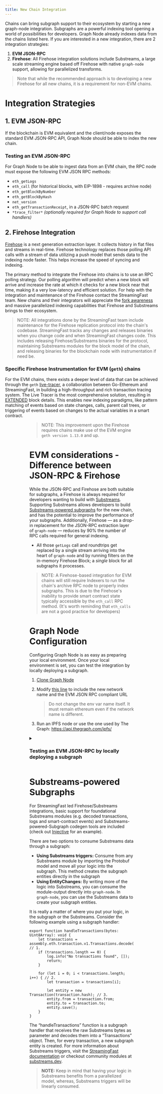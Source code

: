 ```yaml
---
title: New Chain Integration
---
```


Chains can bring subgraph support to their ecosystem by starting a new graph-node integration. Subgraphs are a powerful indexing tool opening a world of possibilities for developers. 
Graph Node already indexes data from the chains listed here. If you are interested in a new integration, there are 2 integration strategies:
1. **EVM JSON-RPC**
2. **Firehose**: All Firehose integration solutions include Substreams, a large scale streaming engine based off Firehose with native `graph-node` support, allowing for parallelized transforms.

> Note that while the recommended approach is to developing a new Firehose for all new chains, it is a requirement for non-EVM chains. 

# Integration Strategies

## 1. EVM JSON-RPC

If the blockchain is EVM equivalent and the client/node exposes the standard EVM JSON-RPC API, Graph Node should be able to index the new chain.

### Testing an EVM JSON-RPC

For Graph Node to be able to ingest data from an EVM chain, the RPC node must expose the following EVM JSON RPC methods:

- `eth_getLogs`
- `eth_call` (for historical blocks, with EIP-1898 - requires archive node)
- `eth_getBlockByNumber`
- `eth_getBlockByHash`
- `net_version`
- `eth_getTransactionReceipt`, in a JSON-RPC batch request
- `*trace_filter*` *(optionally required for Graph Node to support call handlers)*

## 2. Firehose Integration
[Firehose](https://firehose.streamingfast.io/firehose-setup/overview) is a next generation extraction layer. It collects history in flat files and streams in real-time. 
Firehose technology replaces those polling API calls with a stream of data utilizing a push model that sends data to the indexing node faster. This helps increase the speed of syncing and indexing.

The primary method to integrate the Firehose into chains is to use an RPC polling strategy. Our polling algorithm will predict when a new block will arrive and increase the rate at which it checks 
for a new block near that time, making it a very low-latency and efficient solution. For help with the integration and maintenance of the Firehose contact the StreamingFast team. 
New chains and their integrators will appreciate the [fork awareness](https://substreams.streamingfast.io/documentation/consume/reliability-guarantees) and massive parallelized indexing capabilities 
that Firehose and Substreams brings to their ecosystem.

> NOTE: All integrations done by the StreamingFast team include maintenance for the Firehose replication protocol into the chain's codebase. StreamingFast tracks any changes and releases binaries when you change code and when StreamingFast changes code. This includes releasing Firehose/Substreams binaries for the protocol, maintaining Substreams modules for the block model of the chain, and releasing binaries for the blockchain node with instrumentation if need be.

### Specific Firehose Instrumentation for EVM (`geth`) chains

For the EVM chains, there exists a deeper level of data that can be achieved through the `geth` [live-tracer](https://github.com/ethereum/go-ethereum/releases/tag/v1.14.0), a collaboration between 
Go-Ethereum and StreamingFast, in building a high-throughput and rich transaction tracing system. The Live Tracer is the most comprehensive solution, 
resulting in [EXTENDED](https://streamingfastio.medium.com/new-block-model-to-accelerate-chain-integration-9f65126e5425) block details. This enables new indexing paradigms, 
like pattern matching of events based on state changes, calls, parent call trees, or triggering of events based on changes to the actual variables in a smart contract.

<figure><figure>

> NOTE: This improvement upon the Firehose requires chains make use of the EVM engine `geth version 1.13.0` and up.  

# EVM considerations - Difference between JSON-RPC & Firehose

While the JSON-RPC and Firehose are both suitable for subgraphs, a Firehose is always required for developers wanting to build with [Substreams](https://substreams.streamingfast.io). 
Supporting Substreams allows developers to build [Substreams-powered subgraphs](https://thegraph.com/docs/en/cookbook/substreams-powered-subgraphs) for the new chain, and has the potential 
to improve the performance of your subgraphs. Additionally, Firehose — as a drop-in replacement for the JSON-RPC extraction layer of `graph-node` — reduces by 90% the number of RPC calls 
required for general indexing.

- All those `getLogs` call and roundtrips get replaced by a single stream arriving into the heart of `graph-node` and by running filters on the in-memory Firehose Block; a *single* block for
all subgraphs it processes.

> NOTE: A Firehose-based integration for EVM chains will still require Indexers to run the chain's archive RPC node to properly index subgraphs. 
> This is due to the Firehose's inability to provide smart contract state typically accessible by the `eth_call` RPC method. (It's worth reminding that `eth_calls` are not a good practice for developers)


# Graph Node Configuration 

Configuring Graph Node is as easy as preparing your local environment. Once your local environment is set, you can test the integration by locally deploying a subgraph.

1. [Clone Graph Node](https://github.com/graphprotocol/graph-node)
2. Modify [this line](https://github.com/graphprotocol/graph-node/blob/master/docker/docker-compose.yml#L22) to include the new network name and the EVM JSON RPC compliant URL
    
    > Do not change the env var name itself. It must remain ethereum even if the network name is different.
3. Run an IPFS node or use the one used by The Graph: https://api.thegraph.com/ipfs/

<details><summary><h3>Testing an EVM JSON-RPC by locally deploying a subgraph</summary>
    
<ol>
<li>Install <a href="https://github.com/graphprotocol/graph-cli">graph-cli</a><br></li>
<li>Create a simple example subgraph. Some options are below:<br></li>
    <ol type="i">
    <li>The pre-packed <a href="https://github.com/graphprotocol/example-subgraph/tree/f89bdd4628efa4badae7367d4919b3f648083323">Gravitar</a> smart contract and subgraph is a good starting point<br></li>
    <li>Bootstrap a local subgraph from any existing smart contract or solidity dev environment <a href="https://github.com/graphprotocol/hardhat-graph">using Hardhat with a Graph plugin</a><br></li>
    </ol>
<li>Adapt the resulting <code>subgraph.yaml</code> by changing <a href="http://datasources.network/"><code>dataSources.network</code></a> to the same name previously passed on to Graph Node.<br></li>
<li>Create your subgraph in Graph Node: <code>graph create $SUBGRAPH_NAME --node $GRAPH_NODE_ENDPOINT</code><br></li>
<li>Publish your subgraph to Graph Node: <code>graph deploy $SUBGRAPH_NAME --ipfs $IPFS_ENDPOINT --node $GRAPH_NODE_ENDPOINT</code><br></li>
</ol>

Graph Node should be syncing the deployed subgraph if there are no errors. Give it time to sync, then send some GraphQL queries to the API endpoint printed in the logs.<br>

</details>

# Substreams-powered Subgraphs

For StreamingFast led Firehose/Substreams integrations, basic support for foundational Substreams modules (e.g. decoded transactions, logs and smart-contract events) and Substreams-powered-Subgraph codegen tools are included (check out [Injective](https://substreams.streamingfast.io/documentation/intro-getting-started/intro-injective/injective-first-sps) for an example).

There are two options to consume Substreams data through a subgraph:
- **Using Substreams triggers:** Consume from any Substreams module by importing the Protobuf model and move all your logic into the subgraph. This method creates the subgraph entities directly in the subgraph
- **Using EntityChanges:**  By writing more of the logic into Substreams, you can consume the module-output directly into `graph-node`. In `graph-node`, you can use the Substreams data to create your subgraph entities.

It is really a matter of where you put your logic, in the subgraph or the Substreams. Consider the following example using a subgraph handler:

```
export function handleTransactions(bytes: Uint8Array): void {
    let transactions = assembly.eth.transaction.v1.Transactions.decode(bytes.buffer).trasanctions; // 1.
    if (transactions.length == 0) {
        log.info("No transactions found", []);
        return;
    }

    for (let i = 0; i < transactions.length; i++) { // 2.
        let transaction = transactions[i];

        let entity = new Transaction(transaction.hash); // 3.
        entity.from = transaction.from;
        entity.to = transaction.to;
        entity.save();
    }
}
```

The “handleTransactions” function is a subgraph handler that receives the raw Substreams bytes as parameter and decodes them into a “Transactions” object. 
Then, for every transaction, a new subgraph entity is created. For more information about Substreams triggers, visit 
the [StreamingFast documentation](https://substreams.streamingfast.io/documentation/consume/subgraph/triggers) or checkout community modules at [substreams.dev](http://substreams.dev).

> **NOTE:** Keep in mind that having your logic in Substreams benefits from a parallelized model, whereas, Substreams triggers will be linearly consumed.


